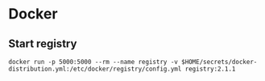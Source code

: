 # Docker

## Start registry

	docker run -p 5000:5000 --rm --name registry -v $HOME/secrets/docker-distribution.yml:/etc/docker/registry/config.yml registry:2.1.1
